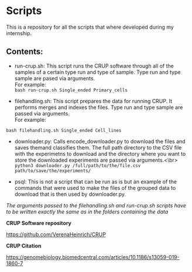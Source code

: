 # **Scripts**

This is a repository for all the scripts that where developed during my internship.

## Contents: 
- run-crup.sh: This script runs the CRUP software through all of the samples of a certain type run and type of sample. Type run and type sample are pased via arguments.<br/> 
For example:<br/> 
`bash run-crup.sh Single_ended Primary_cells`



- filehandling.sh: This script prepares the data for running CRUP. It performs merges and indexes the files. Type run and type sample are passed via arguments.<br/>
For example:<br/>

`bash filehandling.sh Single_ended Cell_lines`

- downloader.py: Calls encode_downloader.py to download the files and saves themand classifies them. The full path directory to the CSV file with the experimetns  to download and the directory where you want to store the downloaded experiments are passed via arguments.<\br>
`python3 downloader.py /full/path/to/the/file.csv path/to/save/the/experiments/`

- psql: This is not a script that can be run as is but an example of the commands that were used to make the files of the grouped data to download that is then used by downloader.py.

*The arguments passed to the filehandling.sh and run-crup.sh scripts have to be written exactly the same as in the folders containing the data*

**CRUP Software repository** 

https://github.com/VerenaHeinrich/CRUP

**CRUP Citation**

https://genomebiology.biomedcentral.com/articles/10.1186/s13059-019-1860-7

 





